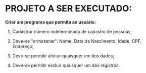 # PROJETO A SER EXECUTADO:

**Criar um programa que permita ao usuário:**

1. Cadastrar número indeterminado de cadastro de pessoas;

2. Deve-se "armazenar": Nome, Data de Nascimento, Idade, CPF, Endereço;

3. Deve-se permitir alterar quaisquer um dos dados;

4. Deve-se permitir excluir quaisquer um dos registros.

